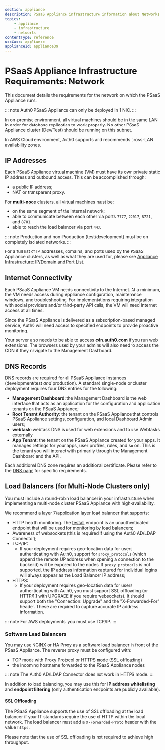 ```yaml
---
section: appliance
description: PSaaS Appliance infrastructure information about Networks
topics:
    - appliance
    - infrastructure
    - networks
contentType: reference
useCase: appliance
applianceId: appliance39
---
```


# PSaaS Appliance Infrastructure Requirements: Network

This document details the requirements for the network on which the PSaaS Appliance runs.

::: note
Auth0 PSaaS Appliance can only be deployed in 1 NIC.
:::

In on-premise environment, all virtual machines should be in the same LAN in order for database replication to work properly. No other PSaaS Appliance cluster (Dev/Test) should be running on this subnet.

In AWS Cloud environment, Auth0 supports and recommends cross-LAN availability zones.

## IP Addresses

Each PSaaS Appliance virtual machine (VM) must have its own private static IP address and outbound access. This can be accomplished through:

* a public IP address;
* NAT or transparent proxy.

For **multi-node** clusters, all virtual machines must be:
* on the same segment of the internal network;
* able to communicate between each other via ports `7777`, `27017`, `8721`, and `8701`.
* able to reach the load balancer via port `443`.

::: note
  Production and non-Production (test/development) must be on completely isolated networks.
:::

For a full list of IP addresses, domains, and ports used by the PSaaS Appliance clusters, as well as what they are used for, please see [Appliance Infrastructure: IP/Domain and Port List](/appliance/customer-hosted/infrastructure/ip-domain-port-list).


## Internet Connectivity

Each PSaaS Appliance VM needs connectivity to the Internet. At a minimum, the VM needs access during Appliance configuration, maintenance windows, and troubleshooting. For implementations requiring integration with social providers and/or third-party API calls, the VM will need Internet access at all times.

Since the PSaaS Appliance is delivered as a subscription-based managed service, Auth0 will need access to specified endpoints to provide proactive monitoring.

Your server also needs to be able to access **cdn.auth0.com** if you run web extensions. The browsers used by your admins will also need to access the CDN if they navigate to the Management Dashboard.

## DNS Records

DNS records are required for all PSaaS Appliance instances (development/test *and* production). A standard single-node or cluster deployment requires four DNS entries for the following:

* **Management Dashboard**: the Management Dashboard is the web interface that acts as an application for the configuration and application tenants on the PSaaS Appliance;
* **Root Tenant Authority**: the tenant on the PSaaS Appliance that controls PSaaS Appliance settings, configuration, and local Dashboard Admin users;
* **webtask**: webtask DNS is used for web extensions and to use Webtasks externally;
* **App Tenant**: the tenant on the PSaaS Appliance created for your apps. It manages settings for your apps, user profiles, rules, and so on. This is the tenant you will interact with primarily through the Management Dashboard and the API.

Each additional DNS zone requires an additional certificate. Please refer to the [DNS page](/appliance/customer-hosted/infrastructure/dns) for specific requirements.

## Load Balancers (for Multi-Node Clusters only)

You must include a round-robin load balancer in your infrastructure when implementing a multi-node cluster PSaaS Appliance with high-availability.

We recommend a layer 7/application layer load balancer that supports:

* HTTP health monitoring. The [testall](/appliance/customer-hosted/monitoring/testall) endpoint is an unauthenticated endpoint that will be used for monitoring by load balancers;
* Awareness of websockets (this is required if using the Auth0 AD/LDAP Connector);
* TCP/IP:
    * If your deployment requires geo-location data for users authenticating with Auth0, support for `proxy_protocols` (which append the remote UP address when opening a connection to the backend) will be exposed to the nodes. If `proxy_protocols` is not supported, the IP address information captured for individual logins will always appear as the Load Balancer IP address;
* HTTPS:
    * If your deployment requires geo-location data for users authenticating with Auth0, you must support SSL offloading (or HTTP/1.1 with UPGRADE if you require websockets). It should support both the "Connection: Upgrade" and the "X-Forwarded-For" header. These are required to capture accurate IP address information.

::: note
  For AWS deployments, you must use TCP/IP.
:::

### Software Load Balancers

You may use NGINX or HA Proxy as a software load balancer in front of the PSaaS Appliance. The reverse proxy must be configured with:

* TCP mode with Proxy Protocol or HTTPS mode (SSL offloading)
* the incoming hostname forwarded to the PSaaS Appliance nodes

::: note
  The Auth0 AD/LDAP Connector does not work in HTTPS mode.
:::

In addition to load balancing, you may use this for **IP address whitelisting** and **endpoint filtering** (only authentication endpoints are publicly available).

#### SSL Offloading

The PSaaS Appliance supports the use of SSL offloading at the load balancer if your IT standards require the use of HTTP within the local network. The load balancer must add a `X-Forwarded-Proto` header with the value `https`.

Please note that the use of SSL offloading is not required to achieve high throughput.

